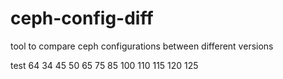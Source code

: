 # ceph-config-diff
tool to compare ceph configurations between different versions

test 64 34 45 50 65 75 85 100 110 115 120 125
